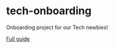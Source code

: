 # tech-onboarding
Onboarding project for our Tech newbies!

[Full guide](https://www.notion.so/anova/S22-Technology-e1b8ca667bef4865ad849226d61266ca?p=894ea96397894474872f71bc49d9aa15&pm=s)
